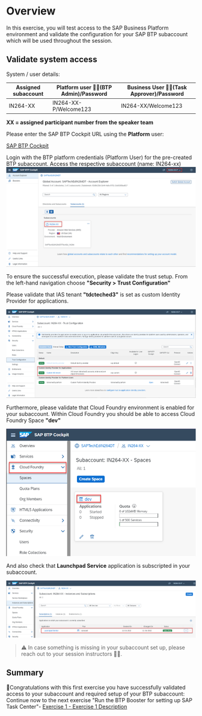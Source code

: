 # Overview

In this exercise, you will test access to the SAP Business Platform environment and validate the configuration for your SAP BTP subaccount which will be used throughout the session.

## Validate system access

System / user details:

| Assigned subaccount|Platform user 👷‍♂️(BTP Admin)/Password|Business User 👩‍💼(Task Approver)/Password|
| ------------- |-------------| -----|
| IN264-XX| IN264-XX-P/Welcome123| IN264-XX/Welcome123|

**XX = assigned participant number from the speaker team**

Please enter the SAP BTP Cockpit URL using the **Platform** user:

[SAP BTP Cockpit](https://cockpit.eu10.hana.ondemand.com/cockpit/?idp=tdcteched3.accounts.ondemand.com#/globalaccount/62d9c33d-1b44-4afa-9751-2cb0165ba817)

Login with the BTP platform credentials (Platform User) for the pre-created BTP subaccount. Access the respective subaccount (name: IN264-xx)
![](/exercises/ex0/images/btp_ga_view.png)


To ensure the successful execution, please validate the trust setup.
From the left-hand navigation choose **"Security > Trust Configuration"**

Please validate that IAS tenant **"tdcteched3"** is set as custom Identity Provider for applications.

![](/exercises/ex0/images/trust_check.png)

Furthermore, please validate that Cloud Foundry environment is enabled for your subaccount. Within Cloud Foundry you should be able to access Cloud Foundry Space **"dev"**

![](/exercises/ex0/images/cf_check.png)

And also check that **Launchpad Service** application is subscripted in your subaccount.

![](/exercises/ex0/images/lp_check.png)

> ⚠ In case something is missing in your subaccount set up, please reach out to your session instructors 👩‍🏫.

## Summary

🎉Congratulations with this first exercise you have successfully validated access to your subaccount and required setup of your BTP subaccount:
Continue now to the next exercise "Run the BTP Booster for setting up SAP Task Center"- [Exercise 1 - Exercise 1 Description](../ex1/README.md)
